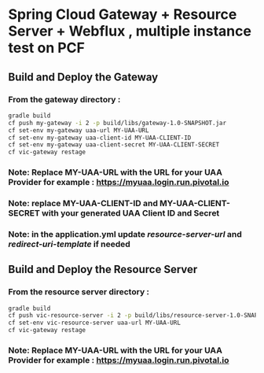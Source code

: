 # Spring Cloud Gateway + Resource Server + Webflux , multiple instance test on PCF

## Build and Deploy the Gateway

### From the gateway directory :

```sh
gradle build
cf push my-gateway -i 2 -p build/libs/gateway-1.0-SNAPSHOT.jar
cf set-env my-gateway uaa-url MY-UAA-URL
cf set-env my-gateway uaa-client-id MY-UAA-CLIENT-ID
cf set-env my-gateway uaa-client-secret MY-UAA-CLIENT-SECRET
cf vic-gateway restage
```

### Note: Replace MY-UAA-URL with the URL for your UAA Provider for example : https://myuaa.login.run.pivotal.io
### Note: replace MY-UAA-CLIENT-ID and MY-UAA-CLIENT-SECRET with your generated UAA Client ID and Secret
### Note: in the application.yml update *resource-server-url* and *redirect-uri-template* if needed

## Build and Deploy the Resource Server

### From the resource server directory :

```sh
gradle build
cf push vic-resource-server -i 2 -p build/libs/resource-server-1.0-SNAPSHOT.jar 
cf set-env vic-resource-server uaa-url MY-UAA-URL
cf vic-gateway restage
```

### Note: Replace MY-UAA-URL with the URL for your UAA Provider for example : https://myuaa.login.run.pivotal.io
